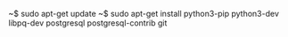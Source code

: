 ~$ sudo apt-get update
~$ sudo apt-get install python3-pip python3-dev libpq-dev postgresql postgresql-contrib git
